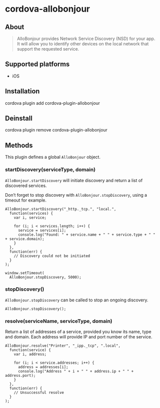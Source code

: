# cordova-allobonjour

## About

> AlloBonjour provides Network Service Discovery (NSD) for your app. It will allow you
to identify other devices on the local network that support the requested service.

## Supported platforms

- iOS

## Installation

  cordova plugin add cordova-plugin-allobonjour

## Deinstall

  cordova plugin remove cordova-plugin-allobonjour

## Methods

This plugin defines a global `AlloBonjour` object.

### startDiscovery(serviceType, domain)

`AlloBonjour.startDiscovery` will initiate discovery and return a list of discovered
services.

Don’t forget to stop discovery with `AlloBonjour.stopDiscovery`, using a timeout for example.

    AlloBonjour.startDiscovery("_http._tcp.", "local.",
      function(services) {
        var i, service;

        for (i; i < services.length; i++) {
          service = services[i];
          console.log("Found: " + service.name + " " + service.type + " " + service.domain);
        }
      },
      function(err) {
        // Discovery could not be initiated
      }
    );

    window.setTimeout(
      AlloBonjour.stopDiscovery, 5000);

### stopDiscovery()

`AlloBonjour.stopDiscovery` can be called to stop an ongoing discovery.

    AlloBonjour.stopDiscovery();


### resolve(serviceName, serviceType, domain)

Return a list of addresses of a service, provided you know its name, type and domain.
Each address will provide IP and port number of the service.

    AlloBonjour.resolve("Printer", "_ipp._tcp", ".local",
      function(service) {
        var i, address;

        for (i; i < service.addresses; i++) {
          address = addresses[i];
          console.log("Address " + i + " " + address.ip + " " + address.port);
        }
      },
      function(err) {
        // Unsuccessful resolve
      }
    );

